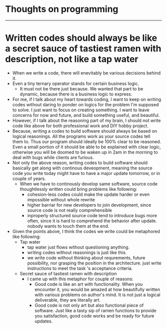 <!--
{
  "type": "thoughts",
  "tags": ["Programming", "Software engineering"]
}
-->
# Thoughts on programming

---

# Written codes should always be like a secret sauce of tastiest ramen with description, not like a tap water
- When we write a code, there will enevitably be various decisions behind it.
- Even a tiny ternary operator stands for certain business logic.
  - It must not be there just because. We wanted that part to be dynamic, because there is a business logic to express.
- For me, if I talk about my heart towards coding, I want to keep on writing codes without daring to ponder on logics for the problem I'm supposed to solve. I just want to focus on creating something. I want to leave concerns for now and future, and build something useful, and beautiful.
- However, if I talk about the reasoning part of my brain, I should not write code like above for both professional work and DIY hobby project.
- Because, writing a codes to build software should always be based on logical reasonings. All the programs work as your source codes tell them to. Thus our program should ideally be 100% clear to be reasoned. Even a small portion of it should be able to be explained with clear logic, otherwise you will be doomed to be waken up in 2am in the morning to deal with bugs while clients are furious.
- Not only the above reason, writing codes to build software should basically get along with continous deveopment, meaning the source code you write today might have to have a major update tomorrow, or in couple of years.
  - When we have to continously develop same software, source code thoughtlessly written could bring problems like following:
    - cohesion-less codes could make the update harder or even impossible without whole rewrite
    - higher barriar for new developers to join development, since source code is not really comprehensible
    - inproperly structured source code tend to introduce bugs more often, since it is hard to comprehend the behavior after update. nobody wants to touch them at the end.
- Given the points above, I think the codes we write could be metaphored like following:
  - Tap water
    - tap water just flows without questioning anything.
    - writing codes without reasonings is just like this.
    - we write code without thinking about requrements, future possibility, nor grasping the position in the architecture. just write instructions to meet the task
's acceptance criteria.
  - Secret sauce of tastiest ramen with description
    - I came up with this metaphor for couple of reasons:
      - Good code is like an art with functionality. When you encounter it, you would be amazed at how beautifully written with various problems on author's mind. It is not just a logical deliverable, they are literally art.
      - Good code is not only art but also functional piece of software. Just like a tasty sip of ramen functions to provide you satisfaction, good code works and be ready for future updates.

